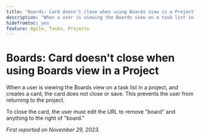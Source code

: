 ```yaml
---
title: "Boards: Card doesn't close when using Boards view in a Project"
description: "When a user is viewing the Boards view on a task list in a project, and creates a card, the card does not close or save. This prevents the user from returning to the project."
hidefromtoc: yes
feature: Agile, Tasks, Projects
---
```


# Boards: Card doesn't close when using Boards view in a Project

<!--
>[!NOTE]
>
>This issue was fixed on January 12, 2024.-->

When a user is viewing the Boards view on a task list in a project, and creates a card, the card does not close or save. This prevents the user from returning to the project.

To close the card, the user must edit the URL to remove "board" and anything to the right of "board."

_First reported on November 29, 2023._
